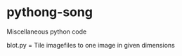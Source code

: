 # pythong-song
Miscellaneous python code

blot.py = Tile imagefiles to one image in given dimensions 
